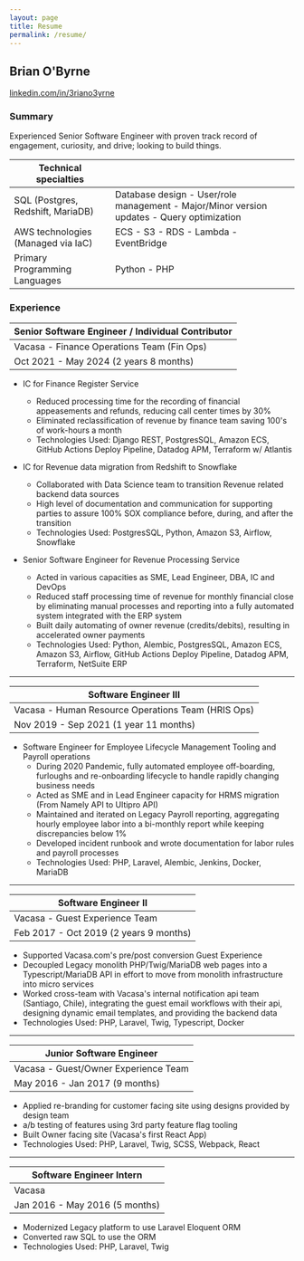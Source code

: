```yaml
---
layout: page
title: Resume
permalink: /resume/
---
```


## Brian O'Byrne

[linkedin.com/in/3riano3yrne](https://www.linkedin.com/in/3riano3yrne/)

### **Summary**

Experienced Senior Software Engineer with proven track record of engagement, curiosity, and drive; looking to build things. 

| Technical specialties |    |
| --- | --- |
| SQL (Postgres, Redshift, MariaDB) | Database design - User/role management - Major/Minor version updates - Query optimization |
| AWS technologies (Managed via IaC) |  ECS - S3 - RDS - Lambda - EventBridge |
| Primary Programming Languages | Python - PHP |

### **Experience**

| Senior Software Engineer / Individual Contributor | 
| --- |
| Vacasa - Finance Operations Team (Fin Ops) | 
| Oct 2021 - May 2024 (2 years 8 months) | 

* IC for Finance Register Service
  * Reduced processing time for the recording of financial appeasements and refunds, reducing call center times by 30% 
  * Eliminated reclassification of revenue by finance team saving 100's of work-hours a month 
  * Technologies Used: Django REST, PostgresSQL, Amazon ECS, GitHub Actions Deploy Pipeline, Datadog APM, Terraform w/ Atlantis

* IC for Revenue data migration from Redshift to Snowflake
  * Collaborated with Data Science team to transition Revenue related backend data sources
  * High level of documentation and communication for supporting parties to assure 100% SOX compliance before, during, and after the transition 
  * Technologies Used: PostgresSQL, Python, Amazon S3, Airflow, Snowflake

* Senior Software Engineer for Revenue Processing Service
  * Acted in various capacities as SME, Lead Engineer, DBA, IC and DevOps
  * Reduced staff processing time of revenue for monthly financial close by eliminating manual processes and reporting into a fully automated system integrated with the ERP system
  * Built daily automating of owner revenue (credits/debits), resulting in accelerated owner payments
  * Technologies Used: Python, Alembic, PostgresSQL, Amazon ECS, Amazon S3, Airflow, GitHub Actions Deploy Pipeline, Datadog APM, Terraform, NetSuite ERP
----
| Software Engineer III |
| --- | 
| Vacasa - Human Resource Operations Team (HRIS Ops) | 
| Nov 2019 - Sep 2021 (1 year 11 months) |

* Software Engineer for Employee Lifecycle Management Tooling and Payroll operations
  * During 2020 Pandemic, fully automated employee off-boarding, furloughs and re-onboarding lifecycle to handle rapidly changing business needs
  * Acted as SME and in Lead Engineer capacity for HRMS migration (From Namely API to Ultipro API)
  * Maintained and iterated on Legacy Payroll reporting, aggregating hourly employee labor into a bi-monthly report while keeping discrepancies below 1%
  * Developed incident runbook and wrote documentation for labor rules and payroll processes
  * Technologies Used: PHP, Laravel, Alembic, Jenkins, Docker, MariaDB
---
| Software Engineer II |
| --- | 
| Vacasa - Guest Experience Team |
| Feb 2017 - Oct 2019 (2 years 9 months) |

* Supported Vacasa.com's pre/post conversion Guest Experience
* Decoupled Legacy monolith PHP/Twig/MariaDB web pages into a Typescript/MariaDB API in effort to move from monolith infrastructure into micro services
* Worked cross-team with Vacasa's internal notification api
team (Santiago, Chile), integrating the guest email workflows with their api, designing dynamic email templates, and providing the backend data
* Technologies Used: PHP, Laravel, Twig, Typescript, Docker

---
| Junior Software Engineer |
| --- | 
| Vacasa - Guest/Owner Experience Team |
| May 2016 - Jan 2017 (9 months) |

* Applied re-branding for customer facing site using designs provided by design team
* a/b testing of features using 3rd party feature flag tooling
* Built Owner facing site (Vacasa's first React App)
* Technologies Used: PHP, Laravel, Twig, SCSS, Webpack, React
---
| Software Engineer Intern |
| --- |
| Vacasa |
| Jan 2016 - May 2016 (5 months) |

* Modernized Legacy platform to use Laravel Eloquent ORM
* Converted raw SQL to use the ORM
* Technologies Used: PHP, Laravel, Twig